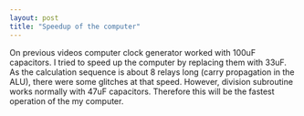 ```yaml
---
layout: post
title: "Speedup of the computer"
---
```



On previous videos computer clock generator worked with 100uF capacitors.
I tried to speed up the computer by replacing them with 33uF.
As the calculation sequence is about 8 relays long (carry propagation in the ALU), there were some glitches at that speed.
However, division subroutine works normally with 47uF capacitors. Therefore this will be the fastest operation of the my computer.

